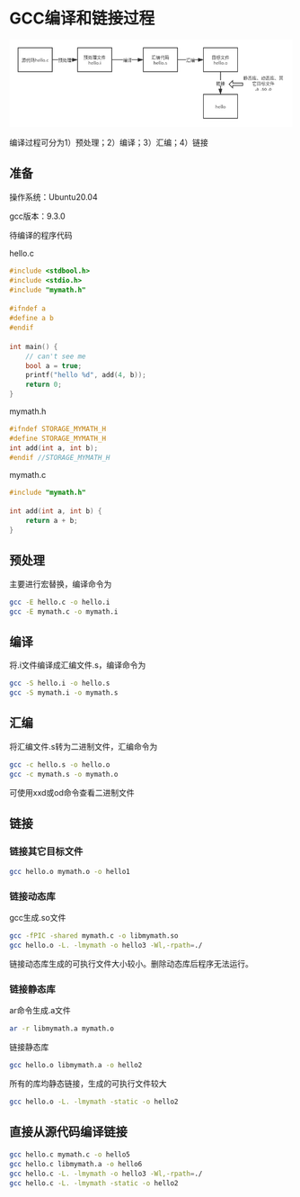 

# GCC编译和链接过程

![](./GCC编译过程.png)

编译过程可分为1）预处理；2）编译；3）汇编；4）链接

## 准备

操作系统：Ubuntu20.04

gcc版本：9.3.0

待编译的程序代码

hello.c

```c
#include <stdbool.h>
#include <stdio.h>
#include "mymath.h"

#ifndef a
#define a b
#endif

int main() {
    // can't see me
    bool a = true;
    printf("hello %d", add(4, b));
    return 0;
}
```

mymath.h

```c
#ifndef STORAGE_MYMATH_H
#define STORAGE_MYMATH_H
int add(int a, int b);
#endif //STORAGE_MYMATH_H
```

mymath.c

```c
#include "mymath.h"

int add(int a, int b) {
    return a + b;
}
```

## 预处理

主要进行宏替换，编译命令为

```bash
gcc -E hello.c -o hello.i
gcc -E mymath.c -o mymath.i
```

## 编译

将.i文件编译成汇编文件.s，编译命令为

```bash
gcc -S hello.i -o hello.s
gcc -S mymath.i -o mymath.s
```

## 汇编

将汇编文件.s转为二进制文件，汇编命令为

```bash
gcc -c hello.s -o hello.o
gcc -c mymath.s -o mymath.o
```

可使用xxd或od命令查看二进制文件

## 链接

### 链接其它目标文件

```bash
gcc hello.o mymath.o -o hello1
```

### 链接动态库

gcc生成.so文件

```bash
gcc -fPIC -shared mymath.c -o libmymath.so
gcc hello.o -L. -lmymath -o hello3 -Wl,-rpath=./
```

链接动态库生成的可执行文件大小较小。删除动态库后程序无法运行。

### 链接静态库

ar命令生成.a文件

```bash
ar -r libmymath.a mymath.o
```

链接静态库

``` bash
gcc hello.o libmymath.a -o hello2
```

所有的库均静态链接，生成的可执行文件较大

```bash
gcc hello.o -L. -lmymath -static -o hello2
```

## 直接从源代码编译链接

```bash
gcc hello.c mymath.c -o hello5
gcc hello.c libmymath.a -o hello6
gcc hello.c -L. -lmymath -o hello3 -Wl,-rpath=./
gcc hello.c -L. -lmymath -static -o hello2
```

